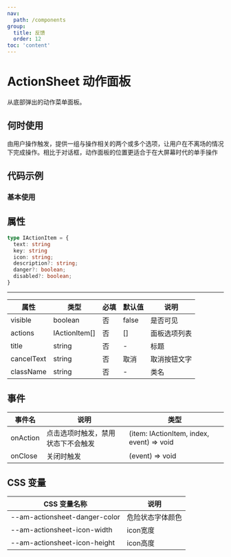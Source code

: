 ```yaml
---
nav:
  path: /components
group:
  title: 反馈
  order: 12
toc: 'content'
---
```


# ActionSheet 动作面板
从底部弹出的动作菜单面板。
## 何时使用 
由用户操作触发，提供一组与操作相关的两个或多个选项，让用户在不离场的情况下完成操作。相比于对话框，动作面板的位置更适合于在大屏幕时代的单手操作
## 代码示例
### 基本使用
<code src='../../demo/pages/ActionSheet'></code>

## 属性 

```typescript
type IActionItem = {
  text: string
  key: string
  icon: string;
  description?: string;
  danger?: boolean;
  disabled?: boolean;
}
```
<hr />

| 属性 | 类型 | 必填 | 默认值 | 说明 |
| -----|-----|-----|-----|----- |
| visible | boolean | 否 | false | 是否可见 |
| actions | IActionItem[] | 否 | [] | 面板选项列表 |
| title | string | 否 | - | 标题 |
| cancelText | string | 否 | 取消 | 取消按钮文字 |
| className | string | 否 | - | 类名 |

## 事件 

| 事件名 | 说明 | 类型 |
| -----|-----|----- |
| onAction | 点击选项时触发，禁用状态下不会触发 | (item: IActionItem, index, event) => void |
| onClose | 关闭时触发| (event) => void |


## CSS 变量 

| CSS 变量名称 | 说明 |
| -----|----- |
| --am-actionsheet-danger-color | 危险状态字体颜色 |
| --am-actionsheet-icon-width | icon宽度 |
| --am-actionsheet-icon-height | icon高度 |

